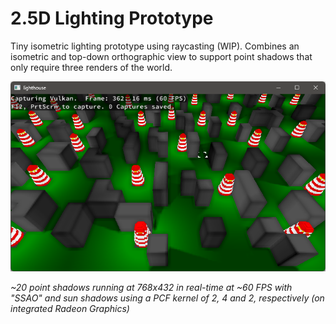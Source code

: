 # 2.5D Lighting Prototype

Tiny isometric lighting prototype using raycasting (WIP).
Combines an isometric and top-down orthographic view to support point shadows that only require three renders of the world.

![](image.png)

*~20 point shadows running at 768x432 in real-time at ~60 FPS with "SSAO" and sun shadows using a PCF kernel of 2, 4 and 2, respectively (on integrated Radeon Graphics)*